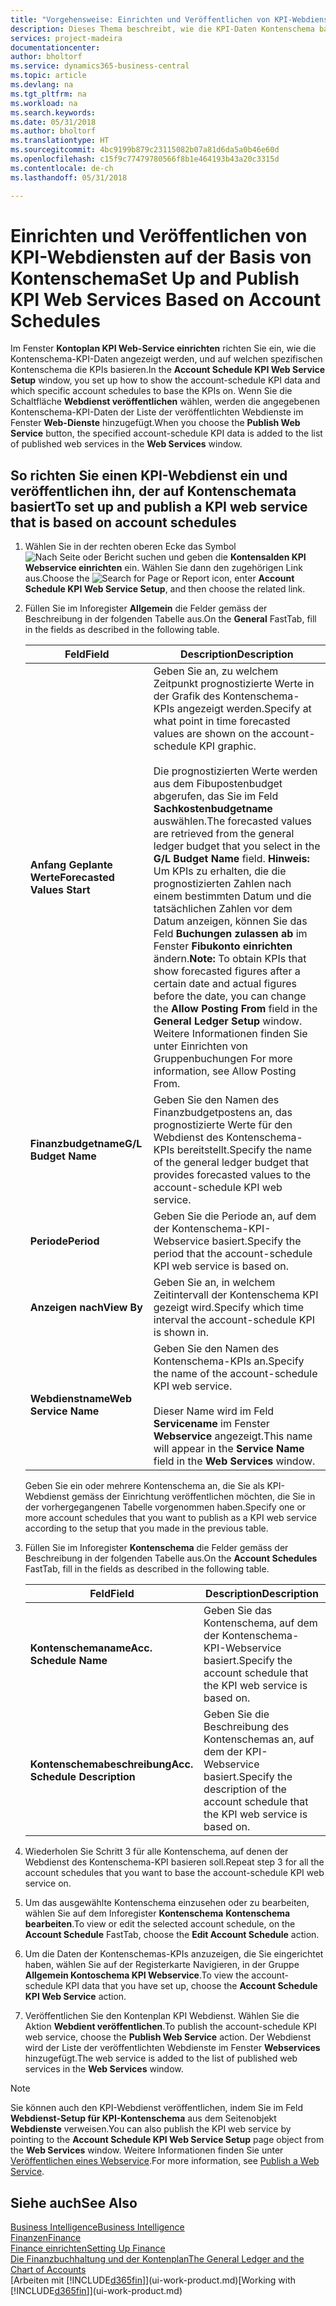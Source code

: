 ```yaml
---
title: "Vorgehensweise: Einrichten und Veröffentlichen von KPI-Webdiensten auf der Basis von Kontenschema | Microsoft Docs"
description: Dieses Thema beschreibt, wie die KPI-Daten Kontenschema basierend auf bestimmte Kontenschema angezeigt werden.
services: project-madeira
documentationcenter: 
author: bholtorf
ms.service: dynamics365-business-central
ms.topic: article
ms.devlang: na
ms.tgt_pltfrm: na
ms.workload: na
ms.search.keywords: 
ms.date: 05/31/2018
ms.author: bholtorf
ms.translationtype: HT
ms.sourcegitcommit: 4bc9199b879c23115082b07a81d6da5a0b46e60d
ms.openlocfilehash: c15f9c77479780566f8b1e464193b43a20c3315d
ms.contentlocale: de-ch
ms.lasthandoff: 05/31/2018

---
```

# <a name="set-up-and-publish-kpi-web-services-based-on-account-schedules"></a><span data-ttu-id="04075-103">Einrichten und Veröffentlichen von KPI-Webdiensten auf der Basis von Kontenschema</span><span class="sxs-lookup"><span data-stu-id="04075-103">Set Up and Publish KPI Web Services Based on Account Schedules</span></span>
<span data-ttu-id="04075-104">Im Fenster **Kontoplan KPI Web-Service einrichten**  richten Sie ein, wie die Kontenschema-KPI-Daten angezeigt werden, und auf welchen spezifischen Kontenschema die KPIs basieren.</span><span class="sxs-lookup"><span data-stu-id="04075-104">In the **Account Schedule KPI Web Service Setup** window, you set up how to show the account-schedule KPI data and which specific account schedules to base the KPIs on.</span></span> <span data-ttu-id="04075-105">Wenn Sie die Schaltfläche **Webdienst veröffentlichen** wählen, werden die angegebenen Kontenschema-KPI-Daten der Liste der veröffentlichten Webdienste im Fenster **Web-Dienste** hinzugefügt.</span><span class="sxs-lookup"><span data-stu-id="04075-105">When you choose the **Publish Web Service** button, the specified account-schedule KPI data is added to the list of published web services in the **Web Services** window.</span></span>  

## <a name="to-set-up-and-publish-a-kpi-web-service-that-is-based-on-account-schedules"></a><span data-ttu-id="04075-106">So richten Sie einen KPI-Webdienst ein und veröffentlichen ihn, der auf Kontenschemata basiert</span><span class="sxs-lookup"><span data-stu-id="04075-106">To set up and publish a KPI web service that is based on account schedules</span></span>  
1.  <span data-ttu-id="04075-107">Wählen Sie in der rechten oberen Ecke das Symbol ![Nach Seite oder Bericht suchen](media/ui-search/search_small.png "Nach Seite oder Bericht suchen") und geben die **Kontensalden KPI Webservice einrichten** ein. Wählen Sie dann den zugehörigen Link aus.</span><span class="sxs-lookup"><span data-stu-id="04075-107">Choose the ![Search for Page or Report](media/ui-search/search_small.png "Search for Page or Report icon") icon, enter **Account Schedule KPI Web Service Setup**, and then choose the related link.</span></span>  
2.  <span data-ttu-id="04075-108">Füllen Sie im Inforegister **Allgemein** die Felder gemäss der Beschreibung in der folgenden Tabelle aus.</span><span class="sxs-lookup"><span data-stu-id="04075-108">On the **General** FastTab, fill in the fields as described in the following table.</span></span>  

    |<span data-ttu-id="04075-109">Feld</span><span class="sxs-lookup"><span data-stu-id="04075-109">Field</span></span>|<span data-ttu-id="04075-110">Description</span><span class="sxs-lookup"><span data-stu-id="04075-110">Description</span></span>|  
    |---------------------------------|---------------------------------------|  
    |<span data-ttu-id="04075-111">**Anfang Geplante Werte**</span><span class="sxs-lookup"><span data-stu-id="04075-111">**Forecasted Values Start**</span></span>|<span data-ttu-id="04075-112">Geben Sie an, zu welchem Zeitpunkt prognostizierte Werte in der Grafik des Kontenschema-KPIs angezeigt werden.</span><span class="sxs-lookup"><span data-stu-id="04075-112">Specify at what point in time forecasted values are shown on the account-schedule KPI graphic.</span></span><br /><br /> <span data-ttu-id="04075-113">Die prognostizierten Werte werden aus dem Fibupostenbudget abgerufen, das Sie im Feld **Sachkostenbudgetname** auswählen.</span><span class="sxs-lookup"><span data-stu-id="04075-113">The forecasted values are retrieved from the general ledger budget that you select in the **G/L Budget Name** field.</span></span> <span data-ttu-id="04075-114">**Hinweis:** Um KPIs zu erhalten, die die prognostizierten Zahlen nach einem bestimmten Datum und die tatsächlichen Zahlen vor dem Datum anzeigen, können Sie das Feld **Buchungen zulassen ab** im Fenster **Fibukonto einrichten** ändern.</span><span class="sxs-lookup"><span data-stu-id="04075-114">**Note:**  To obtain KPIs that show forecasted figures after a certain date and actual figures before the date, you can change the **Allow Posting From** field in the **General Ledger Setup** window.</span></span> <span data-ttu-id="04075-115">Weitere Informationen finden Sie unter Einrichten von Gruppenbuchungen </span><span class="sxs-lookup"><span data-stu-id="04075-115">For more information, see Allow Posting From.</span></span>|  
    |<span data-ttu-id="04075-116">**Finanzbudgetname**</span><span class="sxs-lookup"><span data-stu-id="04075-116">**G/L Budget Name**</span></span>|<span data-ttu-id="04075-117">Geben Sie den Namen des Finanzbudgetpostens an, das prognostizierte Werte für den Webdienst des Kontenschema-KPIs bereitstellt.</span><span class="sxs-lookup"><span data-stu-id="04075-117">Specify the name of the general ledger budget that provides forecasted values to the account-schedule KPI web service.</span></span>|  
    |<span data-ttu-id="04075-118">**Periode**</span><span class="sxs-lookup"><span data-stu-id="04075-118">**Period**</span></span>|<span data-ttu-id="04075-119">Geben Sie die Periode an, auf dem der Kontenschema-KPI-Webservice basiert.</span><span class="sxs-lookup"><span data-stu-id="04075-119">Specify the period that the account-schedule KPI web service is based on.</span></span>|  
    |<span data-ttu-id="04075-120">**Anzeigen nach**</span><span class="sxs-lookup"><span data-stu-id="04075-120">**View By**</span></span>|<span data-ttu-id="04075-121">Geben Sie an, in welchem Zeitintervall der Kontenschema KPI gezeigt wird.</span><span class="sxs-lookup"><span data-stu-id="04075-121">Specify which time interval the account-schedule KPI is shown in.</span></span>|  
    |<span data-ttu-id="04075-122">**Webdienstname**</span><span class="sxs-lookup"><span data-stu-id="04075-122">**Web Service Name**</span></span>|<span data-ttu-id="04075-123">Geben Sie den Namen des Kontenschema-KPIs an.</span><span class="sxs-lookup"><span data-stu-id="04075-123">Specify the name of the account-schedule KPI web service.</span></span><br /><br /> <span data-ttu-id="04075-124">Dieser Name wird im Feld **Servicename** im Fenster **Webservice** angezeigt.</span><span class="sxs-lookup"><span data-stu-id="04075-124">This name will appear in the **Service Name** field in the **Web Services** window.</span></span>|  

    <span data-ttu-id="04075-125">Geben Sie ein oder mehrere Kontenschema an, die Sie als KPI-Webdienst gemäss der Einrichtung veröffentlichen möchten, die Sie in der vorhergegangenen Tabelle vorgenommen haben.</span><span class="sxs-lookup"><span data-stu-id="04075-125">Specify one or more account schedules that you want to publish as a KPI web service according to the setup that you made in the previous table.</span></span>  

3.  <span data-ttu-id="04075-126">Füllen Sie im Inforegister **Kontenschema** die Felder gemäss der Beschreibung in der folgenden Tabelle aus.</span><span class="sxs-lookup"><span data-stu-id="04075-126">On the **Account Schedules** FastTab, fill in the fields as described in the following table.</span></span>  

    |<span data-ttu-id="04075-127">Feld</span><span class="sxs-lookup"><span data-stu-id="04075-127">Field</span></span>|<span data-ttu-id="04075-128">Description</span><span class="sxs-lookup"><span data-stu-id="04075-128">Description</span></span>|  
    |---------------------------------|---------------------------------------|  
    |<span data-ttu-id="04075-129">**Kontenschemaname**</span><span class="sxs-lookup"><span data-stu-id="04075-129">**Acc. Schedule Name**</span></span>|<span data-ttu-id="04075-130">Geben Sie das Kontenschema, auf dem der Kontenschema-KPI-Webservice basiert.</span><span class="sxs-lookup"><span data-stu-id="04075-130">Specify the account schedule that the KPI web service is based on.</span></span>|  
    |<span data-ttu-id="04075-131">**Kontenschemabeschreibung**</span><span class="sxs-lookup"><span data-stu-id="04075-131">**Acc. Schedule Description**</span></span>|<span data-ttu-id="04075-132">Geben Sie die Beschreibung des Kontenschemas an, auf dem der KPI-Webservice basiert.</span><span class="sxs-lookup"><span data-stu-id="04075-132">Specify the description of the account schedule that the KPI web service is based on.</span></span>|  

4.  <span data-ttu-id="04075-133">Wiederholen Sie Schritt 3 für alle Kontenschema, auf denen der Webdienst des Kontenschema-KPI basieren soll.</span><span class="sxs-lookup"><span data-stu-id="04075-133">Repeat step 3 for all the account schedules that you want to base the account-schedule KPI web service on.</span></span>  
5.  <span data-ttu-id="04075-134">Um das ausgewählte Kontenschema einzusehen oder zu bearbeiten, wählen Sie auf dem Inforegister **Kontenschema** **Kontenschema bearbeiten**.</span><span class="sxs-lookup"><span data-stu-id="04075-134">To view or edit the selected account schedule, on the **Account Schedule** FastTab, choose the **Edit Account Schedule** action.</span></span>  
6.  <span data-ttu-id="04075-135">Um die Daten der Kontenschemas-KPIs anzuzeigen, die Sie eingerichtet haben, wählen Sie auf der Registerkarte Navigieren, in der Gruppe **Allgemein Kontoschema KPI Webservice**.</span><span class="sxs-lookup"><span data-stu-id="04075-135">To view the account-schedule KPI data that you have set up, choose the **Account Schedule KPI Web Service** action.</span></span>  
7.  <span data-ttu-id="04075-136">Veröffentlichen Sie den Kontenplan KPI Webdienst. Wählen Sie die Aktion **Webdient veröffentlichen**.</span><span class="sxs-lookup"><span data-stu-id="04075-136">To publish the account-schedule KPI web service, choose the **Publish Web Service** action.</span></span> <span data-ttu-id="04075-137">Der Webdienst wird der Liste der veröffentlichten Webdienste im Fenster **Webservices** hinzugefügt.</span><span class="sxs-lookup"><span data-stu-id="04075-137">The web service is added to the list of published web services in the **Web Services** window.</span></span>  

> [!NOTE]  
>  <span data-ttu-id="04075-138">Sie können auch den KPI-Webdienst veröffentlichen, indem Sie im Feld **Webdienst-Setup für KPI-Kontenschema** aus dem Seitenobjekt **Webdienste** verweisen.</span><span class="sxs-lookup"><span data-stu-id="04075-138">You can also publish the KPI web service by pointing to the **Account Schedule KPI Web Service Setup** page object from the **Web Services** window.</span></span> <span data-ttu-id="04075-139">Weitere Informationen finden Sie unter [Veröffentlichen eines Webservice](across-how-publish-web-service.md).</span><span class="sxs-lookup"><span data-stu-id="04075-139">For more information, see [Publish a Web Service](across-how-publish-web-service.md).</span></span>  

## <a name="see-also"></a><span data-ttu-id="04075-140">Siehe auch</span><span class="sxs-lookup"><span data-stu-id="04075-140">See Also</span></span>  
[<span data-ttu-id="04075-141">Business Intelligence</span><span class="sxs-lookup"><span data-stu-id="04075-141">Business Intelligence</span></span>](bi.md)  
[<span data-ttu-id="04075-142">Finanzen</span><span class="sxs-lookup"><span data-stu-id="04075-142">Finance</span></span>](finance.md)  
[<span data-ttu-id="04075-143">Finance einrichten</span><span class="sxs-lookup"><span data-stu-id="04075-143">Setting Up Finance</span></span>](finance-setup-finance.md)  
[<span data-ttu-id="04075-144">Die Finanzbuchhaltung und der Kontenplan</span><span class="sxs-lookup"><span data-stu-id="04075-144">The General Ledger and the Chart of Accounts</span></span>](finance-general-ledger.md)  
<span data-ttu-id="04075-145">[Arbeiten mit [!INCLUDE[d365fin](includes/d365fin_md.md)]](ui-work-product.md)</span><span class="sxs-lookup"><span data-stu-id="04075-145">[Working with [!INCLUDE[d365fin](includes/d365fin_md.md)]](ui-work-product.md)</span></span>

